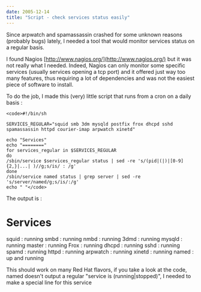 ```yaml
---
date: 2005-12-14
title: "Script - check services status easily"
---
```


Since arpwatch and spamassassin crashed for some unknown reasons (probably bugs) lately, I needed a tool that would monitor services status on a regular basis.

I found Nagios [http://www.nagios.org/](http://www.nagios.org/) but it was not really what I needed. Indeed, Nagios can only monitor some specific services (usually services opening a tcp port) and it offered just way too many features, thus requiring a lot of dependencies and was not the easiest piece of software to install.

To do the job, I made this (very) little script that runs from a cron on a daily basis :




    
    <code>#!/bin/sh
    
    SERVICES_REGULAR="squid smb 3dm mysqld postfix frox dhcpd sshd spamassassin httpd courier-imap arpwatch xinetd"
    
    echo "Services"
    echo "========"
    for services_regular in $SERVICES_REGULAR
    do
    /sbin/service $services_regular status | sed -re 's/(pid|(|)|[0-9]{2,}|...| )//g;s/is/ : /g'
    done
    /sbin/service named status | grep server | sed -re 's/server/named/g;s/is/:/g'
    echo " "</code>



The output is :

Services
========
squid : running
smbd : running
nmbd : running
3dmd : running
mysqld : running
master : running
Frox : running
dhcpd : running
sshd : running
spamd : running
httpd : running
arpwatch : running
xinetd : running
named : up and running

This should work on many Red Hat flavors, if you take a look at the code, named doesn't output a regular "service is (running|stopped)", I needed to make a special line for this service
